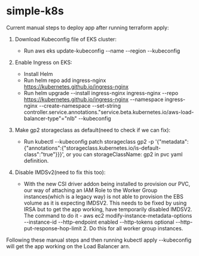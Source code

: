 # simple-k8s

Current manual steps to deploy app after running terraform apply:

1) Download Kubeconfig file of EKS cluster:
   - Run  aws eks update-kubeconfig   --name <Cluster Name>   --region <Region>   --kubeconfig <Path to download kubeconfig to>

2) Enable Ingress on EKS:
    - Install Helm
    - Run helm repo add ingress-nginx https://kubernetes.github.io/ingress-nginx
    - Run helm upgrade --install ingress-nginx ingress-nginx --repo https://kubernetes.github.io/ingress-nginx  --namespace ingress-nginx --create-namespace   --set-string controller.service.annotations."service\.beta\.kubernetes\.io/aws-load-balancer-type"="nlb" --kubeconfig <Path of kubeconfig of EKS>

3) Make gp2 storageclass as default(need to check if we can fix):
     -  Run kubectl --kubeconfig <path to kubeconfig of EKS> patch storageclass gp2 -p '{"metadata": {"annotations":{"storageclass.kubernetes.io/is-default-class":"true"}}}', or you can storageClassName: gp2 in pvc yaml definition.
      
4) Disable IMDSv2(need to fix this too):
     - With the new CSI driver addon being installed to provision our PVC, our way of attaching an IAM Role to the Worker Group instances(which is a legacy way) is not able to provision the EBS volume as it is expecting IMDSV2. This needs to be fixed by using IRSA but to get the app working, have temporarily disabled IMDSV2. The command to do it - aws ec2 modify-instance-metadata-options --instance-id <instance-id> --http-endpoint enabled --http-tokens optional --http-put-response-hop-limit 2. Do this for all worker group instances.
  
Following these manual steps and then running kubectl apply --kubeconfig <path to kubeconfig of EKS> will get the app working on the Load Balancer arn.
